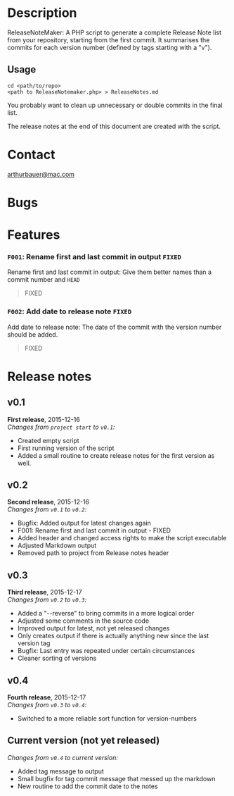 Description
===============

ReleaseNoteMaker: A PHP script to generate a complete Release Note list from your repository, starting from the first commit. It summarises the commits for each version number (defined by tags starting with a "v"). 

## Usage
 
    cd <path/to/repo>
    <path to ReleaseNotemaker.php> > ReleaseNotes.md

You probably want to clean up unnecessary or double commits in the final list.

The release notes at the end of this document are created with the script.

Contact
===============
arthurbauer@mac.com

Bugs
===============

Features
===============
### `F001`: Rename first and last commit in output `FIXED`
Rename first and last commit in output: Give them better names than a commit number and `HEAD`

> FIXED

### `F002`: Add date to release note `FIXED`
Add date to release note: The date of the commit with the version number should be added.

> FIXED

# Release notes
## v0.1
**First release**, 2015-12-16  
*Changes from `project start` to `v0.1`:*

* Created empty script
* First running version of the script
* Added a small routine to create release notes for the first version as well.

## v0.2
**Second release**, 2015-12-16  
*Changes from `v0.1` to `v0.2`:*

* Bugfix: Added output for latest changes again
* F001: Rename first and last commit in output - FIXED
* Added header and changed access rights to make the script executable
* Adjusted Markdown output
* Removed path to project from Release notes header

## v0.3
**Third release**, 2015-12-17  
*Changes from `v0.2` to `v0.3`:*

* Added a "--reverse"  to bring commits in a more logical order
* Adjusted some comments in the source code
* Improved output for latest, not yet released changes
* Only creates output if there is actually anything new since the last version tag
* Bugfix: Last entry was repeated under certain circumstances
* Cleaner sorting of versions

## v0.4
**Fourth release**, 2015-12-17  
*Changes from `v0.3` to `v0.4`:*

* Switched to a more reliable sort function for version-numbers

## Current version (not yet released)
*Changes from `v0.4` to current version:*

* Added tag message to output
* Small bugfix for tag commit message that messed up the markdown
* New routine to add the commit date to the notes
